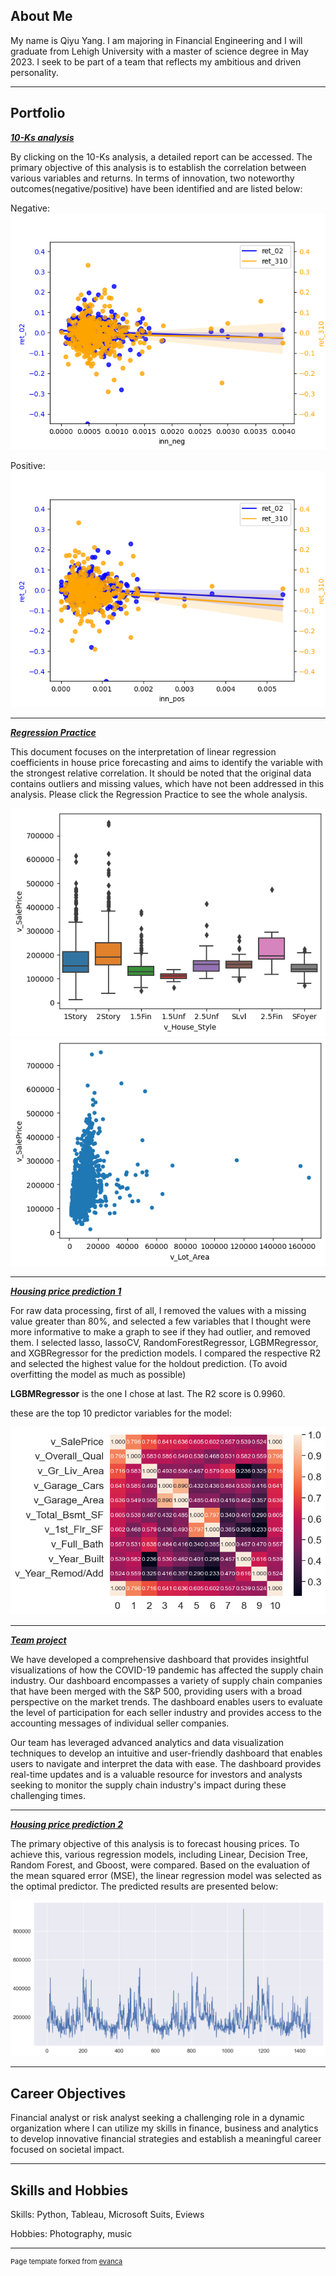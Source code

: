 ## About Me  ##

My name is Qiyu Yang. I am majoring in Financial Engineering and I will graduate from Lehigh University with a master of science degree in May 2023. I seek to be part of a team that reflects my ambitious and driven personality.

---

## Portfolio

<!-- You can link to other websites, PDFs in this repo, and other pages in this repo -->

_**[10-Ks analysis](/mid_report/report.md)**_


By clicking on the 10-Ks analysis, a detailed report can be accessed. The primary objective of this analysis is to establish the correlation between various variables and returns. In terms of innovation, two noteworthy outcomes(negative/positive) have been identified and are listed below:

Negative:
<img src="mid_report/output_21_6.png?raw=true"/>

Positive:
<img src="mid_report/output_21_7.png?raw=true"/>

---

_**[Regression Practice](/regression/regression.md)**_

This document focuses on the interpretation of linear regression coefficients in house price forecasting and aims to identify the variable with the strongest relative correlation. It should be noted that the original data contains outliers and missing values, which have not been addressed in this analysis. Please click the Regression Practice to see the whole analysis.

<img src="regression/output_20_1.png?raw=true"/>
<img src="regression/output_17_2.png?raw=true"/>

---
_**[Housing price prediction 1](/prediction_model/model.md)**_

For raw data processing, first of all, I removed the values with a missing value greater than 80%, and selected a few variables that I thought were more informative to make a graph to see if they had outlier, and removed them. I selected lasso, lassoCV, RandomForestRegressor, LGBMRegressor, and XGBRegressor for the prediction models. I compared the respective R2 and selected the highest value for the holdout prediction. (To avoid overfitting the model as much as possible)

**LGBMRegressor** is the one I chose at last. The R2 score is 0.9960.

these are the top 10 predictor variables for the model:

<img src="prediction_model/output_5_0.png?raw=true"/>

---

_**[Team project](https://jerseyk-final-project-sunset-website-welcome-eoomf2.streamlit.app/)**_   

We have developed a comprehensive dashboard that provides insightful visualizations of how the COVID-19 pandemic has affected the supply chain industry. Our dashboard encompasses a variety of supply chain companies that have been merged with the S&P 500, providing users with a broad perspective on the market trends. The dashboard enables users to evaluate the level of participation for each seller industry and provides access to the accounting messages of individual seller companies. 

Our team has leveraged advanced analytics and data visualization techniques to develop an intuitive and user-friendly dashboard that enables users to navigate and interpret the data with ease. The dashboard provides real-time updates and is a valuable resource for investors and analysts seeking to monitor the supply chain industry's impact during these challenging times.

---

_**[Housing price prediction 2](/other_regression/Final_hand.md)**_

The primary objective of this analysis is to forecast housing prices. To achieve this, various regression models, including Linear, Decision Tree, Random Forest, and Gboost, were compared. Based on the evaluation of the mean squared error (MSE), the linear regression model was selected as the optimal predictor. The predicted results are presented below:

<img src="other_regression/output_55_1.png?raw=true"/>

---

## Career Objectives

Financial analyst or risk analyst seeking a challenging role in a dynamic organization where I can utilize my skills in finance, business and analytics to develop innovative financial strategies and establish a meaningful career focused on societal impact.


---

## Skills and Hobbies

Skills: Python, Tableau, Microsoft Suits, Eviews

Hobbies: Photography, music


---
<p style="font-size:11px">Page template forked from <a href="https://github.com/evanca/quick-portfolio">evanca</a></p>
<!-- Remove above link if you don't want to attibute -->
